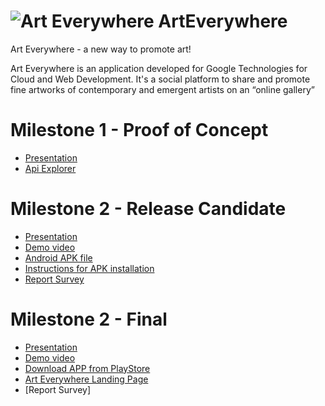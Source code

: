![Art Everywhere](http://www.francescocucari.it/ic_launcher.png) ArtEverywhere
=============

Art Everywhere - a new way to promote art!

Art Everywhere is an application developed for Google Technologies for Cloud and Web Development. It's a social platform to share and promote fine artworks of contemporary and emergent artists on an “online gallery”

Milestone 1 - Proof of Concept
==============
- [Presentation](https://drive.google.com/file/d/0B1qdoPYeXd80TldBM3NiNE40Q28/view?usp=sharing)
- [Api Explorer](http://endpoints-final.appspot.com/_ah/api/explorer)

Milestone 2 - Release Candidate
==============
- [Presentation](https://drive.google.com/file/d/0B7nHQh6tYmdiMnFFYlVTb3dkaEU/view?usp=sharing)
- [Demo video](https://drive.google.com/file/d/0B1qdoPYeXd80aEJucGw3SUlWSjg/view?usp=sharing)
- [Android APK file](https://drive.google.com/file/d/0B1qdoPYeXd80eGt5aENKTWJ6SHc/view?usp=sharing)
- [Instructions for APK installation](https://drive.google.com/file/d/0B1qdoPYeXd80RTRoZU5Yc0tEYUU/view?usp=sharing)
- [Report Survey](https://drive.google.com/file/d/0B1qdoPYeXd80Nnp3Q0UxMkFOMTg/view?usp=sharing)

Milestone 2 - Final
==============
- [Presentation](https://drive.google.com/open?id=0B7nHQh6tYmdiUXVkY3NBb2xTQ1U&authuser=0)
- [Demo video](https://www.youtube.com/watch?v=AQYVh9OmlOA)
- [Download APP from PlayStore](http://bit.ly/ArtEverywhereDownload)
- [Art Everywhere Landing Page](http://bit.ly/AEsitoweb)
- [Report Survey]
